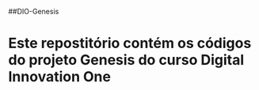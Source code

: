 ##DIO-Genesis
# Este repostitório contém os códigos do projeto Genesis do curso Digital Innovation One